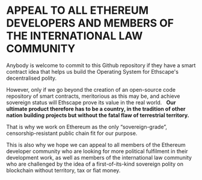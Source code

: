 # APPEAL TO ALL ETHEREUM DEVELOPERS AND MEMBERS OF THE INTERNATIONAL LAW COMMUNITY

Anybody is welcome to commit to this Github repository if they have a smart contract idea that helps us build the Operating System for Ethscape's decentralised polity.

However, only if we go beyond the creation of an open-source code repository of smart contracts, meritorious as this may be, and achieve sovereign status will Ethscape prove its value in the real world.
 
**Our ultimate product therefore has to be a country, in the tradition of other nation building projects but without the fatal flaw of terrestrial territory.**

That is why we work on Ethereum as the only “sovereign-grade”, censorship-resistant public chain fit for our purpose. 

This is also why we hope we can appeal to all members of the Ethereum developer community who are looking for more political fulfilment in their development work, as well as members of the international law community who are challenged by the idea of a first-of-its-kind sovereign polity on blockchain without territory, tax or fiat money.
